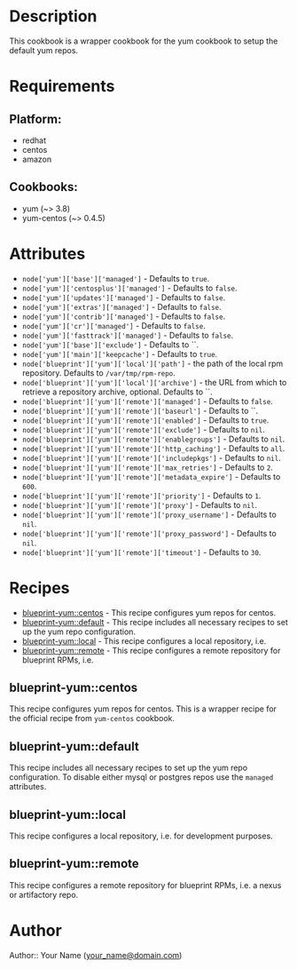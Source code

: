 # Description

This cookbook is a wrapper cookbook for the yum cookbook to setup the default yum repos.

# Requirements

## Platform:

* redhat
* centos
* amazon

## Cookbooks:

* yum (~> 3.8)
* yum-centos (~> 0.4.5)

# Attributes

* `node['yum']['base']['managed']` -  Defaults to `true`.
* `node['yum']['centosplus']['managed']` -  Defaults to `false`.
* `node['yum']['updates']['managed']` -  Defaults to `false`.
* `node['yum']['extras']['managed']` -  Defaults to `false`.
* `node['yum']['contrib']['managed']` -  Defaults to `false`.
* `node['yum']['cr']['managed']` -  Defaults to `false`.
* `node['yum']['fasttrack']['managed']` -  Defaults to `false`.
* `node['yum']['base']['exclude']` -  Defaults to ``.
* `node['yum']['main']['keepcache']` -  Defaults to `true`.
* `node['blueprint']['yum']['local']['path']` - the path of the local rpm repository. Defaults to `/var/tmp/rpm-repo`.
* `node['blueprint']['yum']['local']['archive']` - the URL from which to retrieve a repository archive, optional. Defaults to ``.
* `node['blueprint']['yum']['remote']['managed']` -  Defaults to `false`.
* `node['blueprint']['yum']['remote']['baseurl']` -  Defaults to ``.
* `node['blueprint']['yum']['remote']['enabled']` -  Defaults to `true`.
* `node['blueprint']['yum']['remote']['exclude']` -  Defaults to `nil`.
* `node['blueprint']['yum']['remote']['enablegroups']` -  Defaults to `nil`.
* `node['blueprint']['yum']['remote']['http_caching']` -  Defaults to `all`.
* `node['blueprint']['yum']['remote']['includepkgs']` -  Defaults to `nil`.
* `node['blueprint']['yum']['remote']['max_retries']` -  Defaults to `2`.
* `node['blueprint']['yum']['remote']['metadata_expire']` -  Defaults to `600`.
* `node['blueprint']['yum']['remote']['priority']` -  Defaults to `1`.
* `node['blueprint']['yum']['remote']['proxy']` -  Defaults to `nil`.
* `node['blueprint']['yum']['remote']['proxy_username']` -  Defaults to `nil`.
* `node['blueprint']['yum']['remote']['proxy_password']` -  Defaults to `nil`.
* `node['blueprint']['yum']['remote']['timeout']` -  Defaults to `30`.

# Recipes

* [blueprint-yum::centos](#blueprint-yumcentos) - This recipe configures yum repos for centos.
* [blueprint-yum::default](#blueprint-yumdefault) - This recipe includes all necessary recipes to set up the yum repo configuration.
* [blueprint-yum::local](#blueprint-yumlocal) - This recipe configures a local repository, i.e.
* [blueprint-yum::remote](#blueprint-yumremote) - This recipe configures a remote repository for blueprint RPMs, i.e.

## blueprint-yum::centos

This recipe configures yum repos for centos. This is a wrapper recipe for the official recipe from `yum-centos` cookbook.

## blueprint-yum::default

This recipe includes all necessary recipes to set up the yum repo configuration. To disable either mysql or postgres repos use the `managed` attributes.

## blueprint-yum::local

This recipe configures a local repository, i.e. for development purposes.

## blueprint-yum::remote

This recipe configures a remote repository for blueprint RPMs, i.e. a nexus or artifactory repo.

# Author

Author:: Your Name (<your_name@domain.com>)
